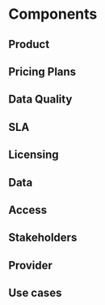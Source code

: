 # Components


## Product

## Pricing Plans

## Data Quality

## SLA

## Licensing

## Data

## Access

## Stakeholders

## Provider

## Use cases

